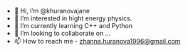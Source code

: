 - 👋 Hi, I’m @khuranovajane
- 👀 I’m interested in hight energy physics.
- 🌱 I’m currently learning C++ and Python
- 💞️ I’m looking to collaborate on ...
- 📫 How to reach me - zhanna.huranova1996@gmail.com

<!---
khuranovajane/khuranovajane is a ✨ special ✨ repository because its `README.md` (this file) appears on your GitHub profile.
You can click the Preview link to take a look at your changes.
--->
